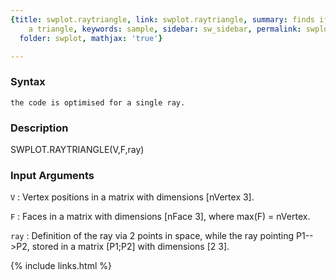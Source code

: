 ```yaml
---
{title: swplot.raytriangle, link: swplot.raytriangle, summary: finds if a ray crosses
    a triangle, keywords: sample, sidebar: sw_sidebar, permalink: swplot_raytriangle.html,
  folder: swplot, mathjax: 'true'}

---
```


### Syntax

`the code is optimised for a single ray.`

### Description

SWPLOT.RAYTRIANGLE(V,F,ray)
 

### Input Arguments

`V`
: Vertex positions in a matrix with dimensions [nVertex 3].

`F`
: Faces in a matrix with dimensions [nFace 3], where 
      max(F) = nVertex.

`ray`
: Definition of the ray via 2 points in space, while the ray
  pointing P1-->P2, stored in a matrix [P1;P2] with dimensions 
  [2 3].

{% include links.html %}
